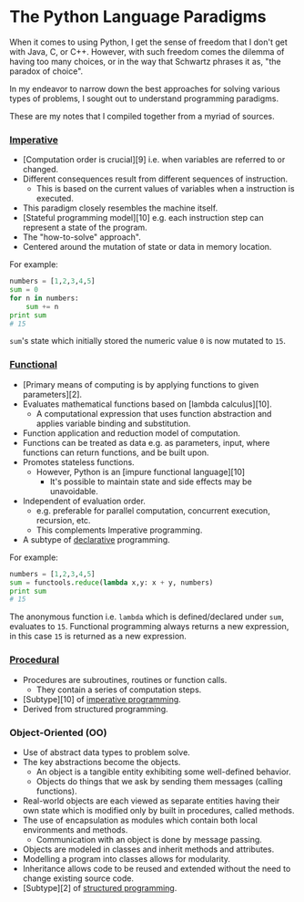 # The Python Language Paradigms

When it comes to using Python, I get the sense of freedom that I don't get with Java, C, or C++. However, with such
freedom comes the dilemma of having too many choices, or in the way that Schwartz phrases it as, "the paradox of choice".

In my endeavor to narrow down the best approaches for solving various types of problems, I sought out to understand
programming paradigms.

These are my notes that I compiled together from a myriad of sources.

### [Imperative](#Imperative)

- [Computation order is crucial][9] i.e. when variables are referred to or changed.
- Different consequences result from different sequences of instruction.
  - This is based on the current values of variables when a instruction is executed.
- This paradigm closely resembles the machine itself.
- [Stateful programming model][10] e.g. each instruction step can represent a state of the program.
- The "how-to-solve" approach".
- Centered around the mutation of state or data in memory location.

For example:
```python
numbers = [1,2,3,4,5]
sum = 0
for n in numbers:
    sum += n
print sum
# 15
```
`sum`'s state which initially stored the numeric value `0` is now mutated to `15`.

### [Functional](#Functional)

- [Primary means of computing is by applying functions to given parameters][2].
- Evaluates mathematical functions based on [lambda calculus][10].
  - A computational expression that uses function abstraction and applies variable binding and substitution.
- Function application and reduction model of computation.
- Functions can be treated as data e.g. as parameters, input, where functions can return functions, and be built upon.
- Promotes stateless functions.
  - However, Python is an [impure functional language][10]
    - It's possible to maintain state and side effects may be unavoidable.
- Independent of evaluation order.
  - e.g. preferable for parallel computation, concurrent execution, recursion, etc.
  - This complements Imperative programming.
- A subtype of [declarative](#Declarative) programming.

For example:
```python
numbers = [1,2,3,4,5]
sum = functools.reduce(lambda x,y: x + y, numbers)
print sum
# 15
```
The anonymous function i.e. `lambda` which is defined/declared under `sum`, evaluates to `15`. Functional programming always returns a new expression, in this case `15` is returned as a new expression.

### [Procedural](#Procedural)
- Procedures are subroutines, routines or function calls.
  - They contain a series of computation steps.
- [Subtype][10] of [imperative programming](#Imperative).
- Derived from structured programming.

### Object-Oriented (OO)

- Use of abstract data types to problem solve.
- The key abstractions become the objects.
  - An object is a tangible entity exhibiting some well-defined behavior.
  - Objects do things that we ask by sending them messages (calling functions).
- Real-world objects are each viewed as separate entities having their own state which is modified only by built in procedures, called methods.
- The use of encapsulation as modules which contain both local environments and methods.
  - Communication with an object is done by message passing.
- Objects are modeled in classes and inherit methods and attributes.
- Modelling a program into classes allows for modularity.
- Inheritance allows code to be reused and extended without the need to change existing source code.
- [Subtype][2] of [structured programming](#Structured).